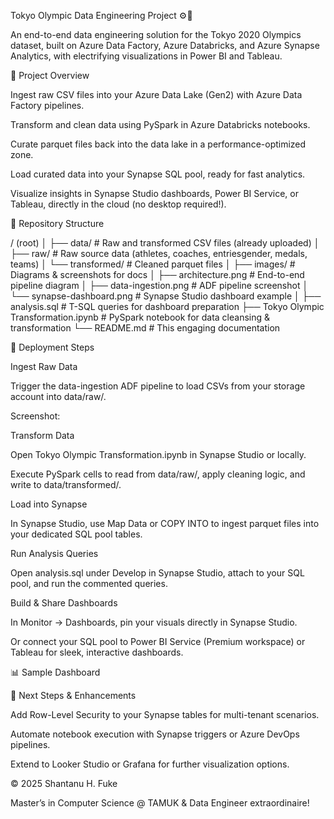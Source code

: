 Tokyo Olympic Data Engineering Project ⚙️🎉

An end-to-end data engineering solution for the Tokyo 2020 Olympics dataset, built on Azure Data Factory, Azure Databricks, and Azure Synapse Analytics, with electrifying visualizations in Power BI and Tableau.

🚀 Project Overview

Ingest raw CSV files into your Azure Data Lake (Gen2) with Azure Data Factory pipelines.

Transform and clean data using PySpark in Azure Databricks notebooks.

Curate parquet files back into the data lake in a performance-optimized zone.

Load curated data into your Synapse SQL pool, ready for fast analytics.

Visualize insights in Synapse Studio dashboards, Power BI Service, or Tableau, directly in the cloud (no desktop required!).

📂 Repository Structure

/ (root)
│
├── data/                       # Raw and transformed CSV files (already uploaded)
│   ├── raw/                    # Raw source data (athletes, coaches, entriesgender, medals, teams)
│   └── transformed/            # Cleaned parquet files
│
├── images/                     # Diagrams & screenshots for docs
│   ├── architecture.png        # End-to-end pipeline diagram
│   ├── data-ingestion.png      # ADF pipeline screenshot
│   └── synapse-dashboard.png   # Synapse Studio dashboard example
│
├── analysis.sql                # T-SQL queries for dashboard preparation
├── Tokyo Olympic Transformation.ipynb  # PySpark notebook for data cleansing & transformation
└── README.md                   # This engaging documentation

🔧 Deployment Steps

Ingest Raw Data

Trigger the data-ingestion ADF pipeline to load CSVs from your storage account into data/raw/.

Screenshot:

Transform Data

Open Tokyo Olympic Transformation.ipynb in Synapse Studio or locally.

Execute PySpark cells to read from data/raw/, apply cleaning logic, and write to data/transformed/.

Load into Synapse

In Synapse Studio, use Map Data or COPY INTO to ingest parquet files into your dedicated SQL pool tables.

Run Analysis Queries

Open analysis.sql under Develop in Synapse Studio, attach to your SQL pool, and run the commented queries.

Build & Share Dashboards

In Monitor → Dashboards, pin your visuals directly in Synapse Studio.

Or connect your SQL pool to Power BI Service (Premium workspace) or Tableau for sleek, interactive dashboards.

📊 Sample Dashboard



🎯 Next Steps & Enhancements

Add Row-Level Security to your Synapse tables for multi-tenant scenarios.

Automate notebook execution with Synapse triggers or Azure DevOps pipelines.

Extend to Looker Studio or Grafana for further visualization options.

© 2025 Shantanu H. Fuke

Master’s in Computer Science @ TAMUK & Data Engineer extraordinaire!
